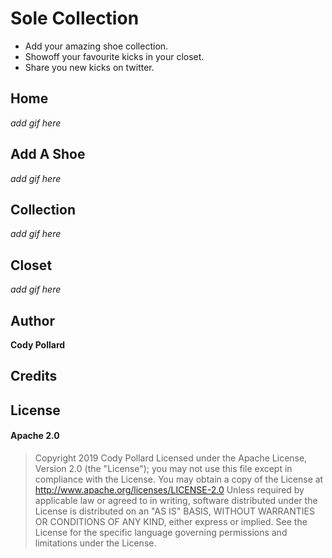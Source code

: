 # Sole Collection
- Add your amazing shoe collection. 
- Showoff your favourite kicks in your closet. 
- Share you new kicks on twitter.

## Home
*add gif here*

## Add A Shoe
*add gif here*

## Collection
*add gif here*

## Closet
*add gif here*

## Author
**Cody Pollard**

## Credits

## License
#### Apache 2.0
> Copyright 2019 Cody Pollard 
Licensed under the Apache License, Version 2.0 (the \"License\"); you may not use this file except in compliance with the License. You may obtain a copy of the License at      http://www.apache.org/licenses/LICENSE-2.0  Unless required by applicable law or agreed to in writing, software distributed under the License is distributed on an \"AS IS\" BASIS, WITHOUT WARRANTIES OR CONDITIONS OF ANY KIND, either express or implied. See the License for the specific language governing permissions and limitations under the License.
